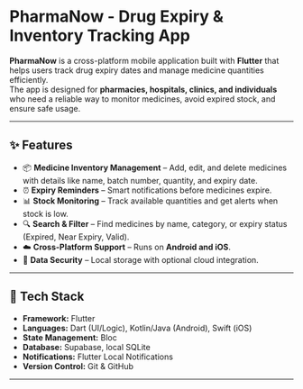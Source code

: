 # PharmaNow - Drug Expiry & Inventory Tracking App

**PharmaNow** is a cross-platform mobile application built with **Flutter** that helps users track drug expiry dates and manage medicine quantities efficiently.  
The app is designed for **pharmacies, hospitals, clinics, and individuals** who need a reliable way to monitor medicines, avoid expired stock, and ensure safe usage.

---

## ✨ Features
- 📦 **Medicine Inventory Management** – Add, edit, and delete medicines with details like name, batch number, quantity, and expiry date.
- ⏰ **Expiry Reminders** – Smart notifications before medicines expire.
- 📊 **Stock Monitoring** – Track available quantities and get alerts when stock is low.
- 🔍 **Search & Filter** – Find medicines by name, category, or expiry status (Expired, Near Expiry, Valid).
- ☁️ **Cross-Platform Support** – Runs on **Android and iOS**.
- 🔐 **Data Security** – Local storage with optional cloud integration.

---

## 🚀 Tech Stack
- **Framework:** Flutter
- **Languages:** Dart (UI/Logic), Kotlin/Java (Android), Swift (iOS)
- **State Management:** Bloc
- **Database:** Supabase, local SQLite
- **Notifications:** Flutter Local Notifications
- **Version Control:** Git & GitHub

---
